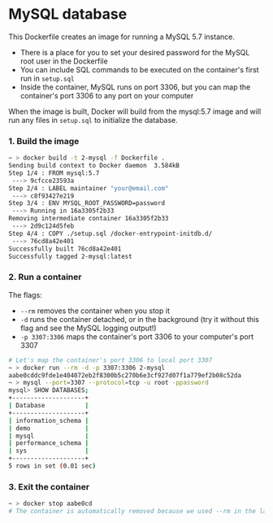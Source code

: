 # MySQL database

This Dockerfile creates an image for running a MySQL 5.7 instance.

- There is a place for you to set your desired password for the MySQL root user in the Dockerfile
- You can include SQL commands to be executed on the container's first run in `setup.sql`
- Inside the container, MySQL runs on port 3306, but you can map the container's port 3306 to any port on your computer

When the image is built, Docker will build from the mysql:5.7 image and will run any files in `setup.sql` to initialize the database.

### 1. Build the image

```bash
~ > docker build -t 2-mysql -f Dockerfile .
Sending build context to Docker daemon  3.584kB
Step 1/4 : FROM mysql:5.7
 ---> 9cfcce23593a
Step 2/4 : LABEL maintainer "your@email.com"
 ---> c8f93427e219
Step 3/4 : ENV MYSQL_ROOT_PASSWORD=password
 ---> Running in 16a3305f2b33
Removing intermediate container 16a3305f2b33
 ---> 2d9c124d5feb
Step 4/4 : COPY ./setup.sql /docker-entrypoint-initdb.d/
 ---> 76cd8a42e401
Successfully built 76cd8a42e401
Successfully tagged 2-mysql:latest
```

### 2. Run a container

The flags:

- `--rm` removes the container when you stop it
- `-d` runs the container detached, or in the background (try it without this flag and see the MySQL logging output!)
- `-p 3307:3306` maps the container's port 3306 to your computer's port 3307

```bash
# Let's map the container's port 3306 to local port 3307
~ > docker run --rm -d -p 3307:3306 2-mysql
aabe0cddc9fde1e404072eb2f8300b5c270b6e3cf927d07f1a779ef2b08c52da
~ > mysql --port=3307 --protocol=tcp -u root -ppassword
mysql> SHOW DATABASES;
+--------------------+
| Database           |
+--------------------+
| information_schema |
| demo               |
| mysql              |
| performance_schema |
| sys                |
+--------------------+
5 rows in set (0.01 sec)

```

### 3. Exit the container
```bash
~ > docker stop aabe0cd
# The container is automatically removed because we used --rm in the last step
```